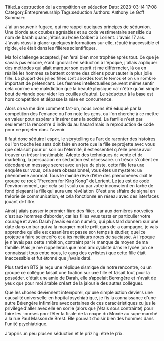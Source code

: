 ﻿Title:La destruction de la compétition en séduction
Date: 2023-03-14 17:08
Category:Entrepreneurship
Tags:seduction
Authors: Anthony Le Goff
Summary:

J'ai un souvenir fugace, qui me rappel quelques principes de séduction. Une blonde aux courbes agréables et au code vestimentaire sensible du nom de Darah quand j'étais au lycée Colbert à Lorient. J'avais 17 ans. J'avais réussi à glaner quelques informations sur elle, réputé inaccessible et rigide, elle était dans les filières scientifiques.  

Ma foi challenge accepted, j'en ferai bien mon trophée après tout. Ce que je savais pas encore, étant ignorant en séduction à l'époque, j'allais appliquer des méthodes qui allait marquer son esprit et me différencier, là ou en réalité les hommes se battent comme des chiens pour sauter la plus jolie fille. La plupart des jolies filles sont abordés tout le temps et on un nombre important de prétendant. Les femmes intellectuelles peuvent même sentir cela comme une malédiction que la beauté physique car n'être qu'un simple bout de viande pour vider les couilles d'autrui. Le séducteur à la base est hors compétition et dépasse la mise en concurrence.  

Alors on va me dire comment fait-on, nous avons été éduqué par la compétition dès l'enfance ou l'on note les gens, ou l'on cherche à ce mettre en valeur pour espérer s'insérer dans la société. La famille n'est pas seulement la rencontre d'individu au hasard mais la reproduction de code pour ce projeter dans l'avenir.  

Il faut donc séduire l'esprit, le storytelling ou l'art de raconter des histoires ou l'on touche les sens doit faire en sorte que la fille se projette avec vous que cela soit pour un soir ou l'éternité, il est essentiel qu'elle pense avoir trouver un trésor inestimable. Adepte des techniques de vente et de marketing, la persuasion en séduction est nécessaire. un trésor s'obtient en décodant un message secret avec un jeu de piste, cette fille fera une enquête sur vous, cela sera obsessionnel, vous êtes un mystère: un phénomène anormal. Tous le monde rêve d'être des phénomènes dixit le groupe de rock "Freedom for King Kong" de Lorient. Le jeu est de codé l'environnement, que cela soit voulu ou par votre inconscient en tache de fond piegeant la fille qui aura une révélation. C'est une affaire de signal en théorie de communication, et cela fonctionne en réseau avec des interfaces jouant de filtre.  

Ainsi j'allais passer le premier filtre des filles, car aux dernières nouvelles c'est aux hommes d'aborder, car les filles vous tests en particulier votre courage et avec Darah j'avais eu son numéro, qui plus tard donnera sur une date dans un bar qui va la marquer moi le petit gars de la campagne, je vais apprendre qu'elle est casanière et passe son temps à étudier, quel ce projette à faire sciencePo et à les meilleurs notes de sa classe. A l'époque je n'avais pas cette ambition, contraint par le manque de moyen de ma famille. Mais je me rappellerais que mon ami cycliste dans le lycée (on ce connaissait tous entre nous, le gang des cyclistes) que cette fille était inaccessible et fut étonné que j'avais daté.  

Plus tard en BTS je reçu une réplique sismique de notre rencontre, ou un groupe de collègue faisait une fixation sur une fille et faisait tout pour la posséder, c'était une amie de Darah, elle s’appelait Berengère et n'avait de yeux que pour moi à table créant de la jalousie des autres collègues.  

Que les choses deviennent intemporel, qu'une simple action deviens une causalité universelle, en hopital psychiatrique, je fis la connaissance d'une autre Bérengère infirmière avec certaines de ces caractéristiques ou jus le privilège d'aller avec elle en sortie (alors que j'étais sous contrainte) pour faire les courses pour fêter la finale de la coupe du Monde au supermarché à la rue Paul Masson de Brest. Elle pouvait choisir bien des hommes dans l'unité psychiatrique.  

  

J'appris un peu plus en séduction et le prizing: être le prix.